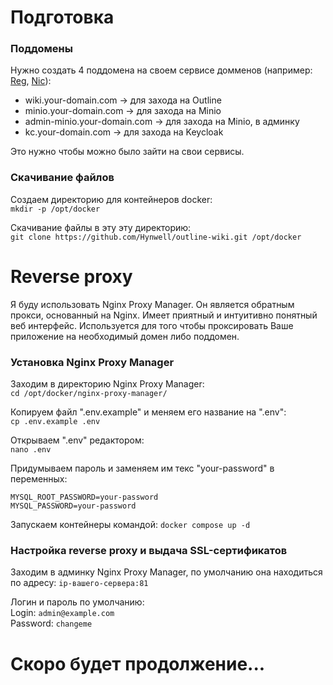# Подготовка

### Поддомены

Нужно создать 4 поддомена на своем сервисе домменов (например: [Reg](https://www.reg.ru/domain/shop/), [Nic](https://www.nic.ru/catalog/domains/)):

* wiki.your-domain.com -> для захода на Outline
* minio.your-domain.com -> для захода на Minio
* admin-minio.your-domain.com -> для захода на Minio, в админку
* kc.your-domain.com -> для захода на Keycloak  

Это нужно чтобы можно было зайти на свои сервисы.

### Скачивание файлов

Создаем директорию для контейнеров docker:  
`mkdir -p /opt/docker`

Скачивание файлы в эту эту директорию:  
`git clone https://github.com/Hynwell/outline-wiki.git /opt/docker`

# Reverse proxy

Я буду использовать Nginx Proxy Manager. Он является обратным прокси, основанный на Nginx. Имеет приятный и интуитивно понятный веб интерфейс.
Используется для того чтобы проксировать Ваше приложение на необходимый домен либо поддомен.

### Установка Nginx Proxy Manager
Заходим в директорию Nginx Proxy Manager:  
`cd /opt/docker/nginx-proxy-manager/`

Копируем файл ".env.example" и меняем его название на ".env":  
`cp .env.example .env`

Открываем ".env" редактором:  
`nano .env`

Придумываем пароль и заменяем им текс "your-password" в переменных:
```
MYSQL_ROOT_PASSWORD=your-password
MYSQL_PASSWORD=your-password
```

Запускаем контейнеры командой: 
`docker compose up -d`

### Настройка reverse proxy и выдача SSL-сертификатов

Заходим в админку Nginx Proxy Manager, по умолчанию она находиться по адресу:  `ip-вашего-сервера:81`

Логин и пароль по умолчанию:  
Login: `admin@example.com`  
Password: `changeme`


# Скоро будет продолжение...



